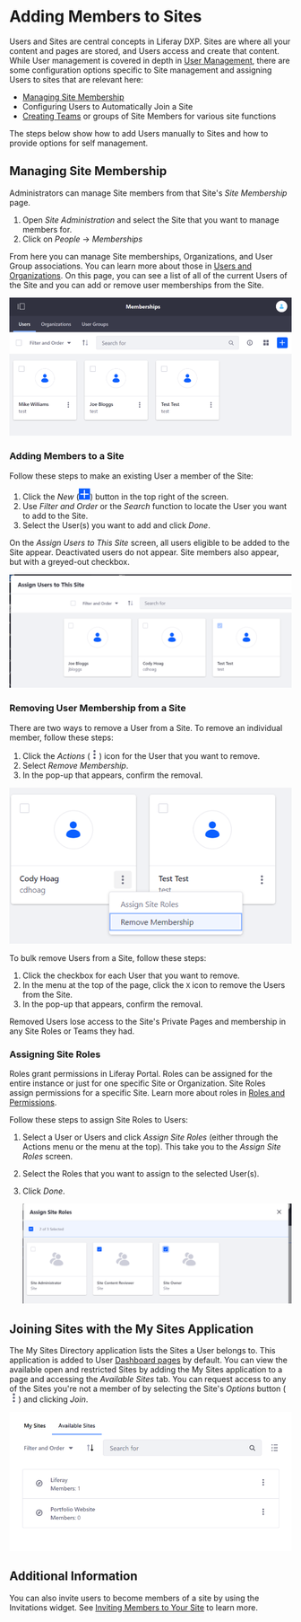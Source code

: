 # Adding Members to Sites

Users and Sites are central concepts in Liferay DXP. Sites are where all your content and pages are stored, and Users access and create that content. While User management is covered in depth in [User Management](../../../users_and_permissions.md), there are some configuration options specific to Site management and assigning Users to sites that are relevant here:

* [Managing Site Membership](#managing-site-membership)
* Configuring Users to Automatically Join a Site
* [Creating Teams](./creating-teams-for-sites.md) or groups of Site Members for various site functions

The steps below show how to add Users manually to Sites and how to provide options for self management.

## Managing Site Membership

Administrators can manage Site members from that Site's *Site Membership* page.

1. Open *Site Administration* and select the Site that you want to manage members for.
1. Click on *People* &rarr; *Memberships*

From here you can manage Site memberships, Organizations, and User Group associations. You can learn more about those in [Users and Organizations](../../../users_and_permissions.md). On this page, you can see a list of all of the current Users of the Site and you can add or remove user memberships from the Site.

![The current members of the Site are displayed on the Site Memberships page.](./adding-members-to-sites/images/01.png)

### Adding Members to a Site

Follow these steps to make an existing User a member of the Site:

1. Click the *New* (![Add User](../../../images/icon-add.png)) button in the top right of the screen.
1. Use *Filter and Order* or the *Search* function to locate the User you want to add to the Site.
1. Select the User(s) you want to add and click *Done*.

On the *Assign Users to This Site* screen, all users eligible to be added to the Site appear. Deactivated users do not appear. Site members also appear, but with a greyed-out checkbox.

![You can view the list of Users that are members of the Site. Note that the current members are visible but cannot be added or removed here.](./adding-members-to-sites/images/02.png)

### Removing User Membership from a Site

There are two ways to remove a User from a Site. To remove an individual member, follow these steps:

1. Click the *Actions* (![Actions](../../../images/icon-actions.png)) icon for the User that you want to remove.
2. Select *Remove Membership*.
3. In the pop-up that appears, confirm the removal.

![You can remove individual members from a Site.](./adding-members-to-sites/images/03.png)

To bulk remove Users from a Site, follow these steps:

1. Click the checkbox for each User that you want to remove.
1. In the menu at the top of the page, click the `X` icon to remove the Users from the Site.
1. In the pop-up that appears, confirm the removal.

Removed Users lose access to the Site's Private Pages and membership in any Site Roles or Teams they had.

### Assigning Site Roles

Roles grant permissions in Liferay Portal. Roles can be assigned for the entire instance or just for one specific Site or Organization. Site Roles assign permissions for a specific Site. Learn more about roles in [Roles and Permissions](../../../users-and-permissions/roles-and-permissions/understanding-roles-and-permissions.md).

Follow these steps to assign Site Roles to Users:

1. Select a User or Users and click *Assign Site Roles* (either through the Actions menu or the menu at the top). This take you to the *Assign Site Roles* screen.
1. Select the Roles that you want to assign to the selected User(s).
1. Click *Done*.

    ![You can assign Site Roles to Users.](./adding-members-to-sites/images/04.png)

## Joining Sites with the My Sites Application

The My Sites Directory application lists the Sites a User belongs to. This application is added to User [Dashboard pages](../managing-personal-sites.md) by default. You can view the available open and restricted Sites by adding the My Sites application to a page and accessing the *Available Sites* tab. You can request access to any of the Sites you're not a member of by selecting the Site's *Options* button (![Options](../../../images/icon-actions.png)) and clicking *Join*.

![The My Sites Application displays the Sites you're a member of and the ones you can join.](./adding-members-to-sites/images/05.png)

## Additional Information

You can also invite users to become members of a site by using the Invitations widget. See [Inviting Members to Your Site](./inviting-members-to-your-site.md) to learn more.
